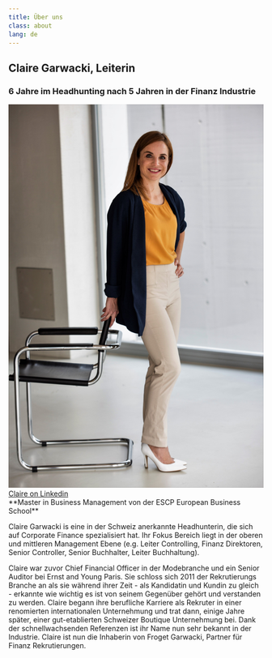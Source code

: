 ```yaml
---
title: Über uns
class: about
lang: de
---
```


## Claire Garwacki, Leiterin
### 6 Jahre im Headhunting nach 5 Jahren in der Finanz Industrie

<img src="/assets/img/claire_debout.jpg" class="portrait_about"/>

<a target="_blank" href="https://ch.linkedin.com/in/claire-garwacki-a9029125">
Claire on Linkedin</a><br>
**Master in Business Management von der ESCP European Business School**

Claire Garwacki is eine in der Schweiz anerkannte Headhunterin, die sich auf Corporate Finance spezialisiert hat. Ihr Fokus Bereich liegt in der oberen und mittleren Management Ebene (e.g. Leiter Controlling, Finanz Direktoren, Senior Controller, Senior Buchhalter, Leiter Buchhaltung).

Claire war zuvor Chief Financial Officer in der Modebranche und ein Senior Auditor bei Ernst and Young Paris. Sie schloss sich 2011 der Rekrutierungs Branche an als sie während ihrer Zeit - als Kandidatin und Kundin zu gleich - erkannte wie wichtig es ist von seinem Gegenüber gehört und verstanden zu werden. Claire begann ihre berufliche Karriere als Rekruter in einer renomierten internationalen Unternehmung und trat dann, einige Jahre später, einer gut-etablierten Schweizer Boutique Unternehmung bei. Dank der schnellwachsenden Referenzen ist ihr Name nun sehr bekannt in der Industrie. Claire ist nun die Inhaberin von Froget Garwacki, Partner für Finanz Rekrutierungen.

